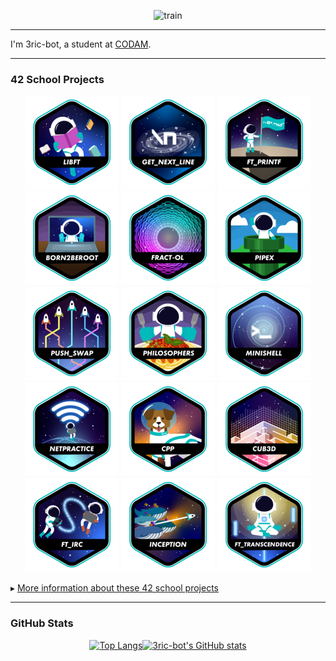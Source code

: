 <div align="center">

![train](https://github.com/user-attachments/assets/933c328b-40c3-4e49-9698-ff8506b16a3b)

</div>

---

I'm 3ric-bot, a student at [CODAM](https://www.codam.nl/).

---

### 42 School Projects
<div align="center">

<a href="https://github.com/3ric-bot/Libft">![42 Badge](https://github.com/3ric-bot/3ric-bot/blob/main/badges/libfte.png)</a>
<a href="https://github.com/3ric-bot/get_next_line">![42 Badge](https://github.com/3ric-bot/3ric-bot/blob/main/badges/get_next_linee.png)</a>
<a href="https://github.com/3ric-bot/ft_printf">![42 Badge](https://github.com/mcombeau/mcombeau/blob/main/42_badges/ft_printfe.png)</a>
<a href="https://github.com/3ric-bot/Born2beroot">![42 Badge](https://github.com/mcombeau/mcombeau/blob/main/42_badges/born2beroote.png)</a>
<a href="https://github.com/3ric-bot/fract-ol">![42 Badge](https://github.com/mcombeau/mcombeau/blob/main/42_badges/fract-ole.png)</a>
<a href="https://github.com/3ric-bot/pipex">![42 Badge](https://github.com/mcombeau/mcombeau/blob/main/42_badges/pipexe.png)</a>
<a href="https://github.com/3ric-bot/push_swap">![42 Badge](https://github.com/mcombeau/mcombeau/blob/main/42_badges/push_swape.png)</a>
<a href="https://github.com/3ric-bot/philosophers">![42 Badge](https://github.com/mcombeau/mcombeau/blob/main/42_badges/philosopherse.png)</a>
<a href="https://github.com/3ric-bot/minishell">![42 Badge](https://github.com/mcombeau/mcombeau/blob/main/42_badges/minishelle.png)</a>
<a href="https://github.com/3ric-bot/net_practice">![42 Badge](https://github.com/mcombeau/mcombeau/blob/main/42_badges/netpracticee.png)</a>
<a href="https://github.com/3ric-bot/Cpp_Modules">![42 Badge](https://github.com/mcombeau/mcombeau/blob/main/42_badges/cppe.png)</a>
<a href="https://github.com/3ric-bot/cub3D">![42 Badge](https://github.com/mcombeau/mcombeau/blob/main/42_badges/cub3de.png)</a>
<a href="https://github.com/3ric-bot/ft_irc">![42 Badge](https://github.com/mcombeau/mcombeau/blob/main/42_badges/ft_irce.png)</a>
<a href="https://github.com/3ric-bot/inception">![42 Badge](https://github.com/mcombeau/mcombeau/blob/main/42_badges/inceptione.png)</a>
<a href="https://github.com/3ric-bot/ft_transcendance">![42 Badge](https://github.com/mcombeau/mcombeau/blob/main/42_badges/ft_transcendencee.png)</a>

<!-- 
<a href="">![42 Badge](https://github.com/mcombeau/mcombeau/blob/main/42_badges/so_longn.png)</a>
<a href="">![42 Badge](https://github.com/mcombeau/mcombeau/blob/main/42_badges/fdfn.png)</a> 
<a href="">![42 Badge](https://github.com/mcombeau/mcombeau/blob/main/42_badges/minitalkn.png)</a>
<a href="">![42 Badge](https://github.com/mcombeau/mcombeau/blob/main/42_badges/minirtn.png)</a>
<a href="">![42 Badge](https://github.com/mcombeau/mcombeau/blob/main/42_badges/ft_containersn.png)</a>
<a href="">![42 Badge](https://github.com/mcombeau/mcombeau/blob/main/42_badges/ft_servicesn.png)</a>
<a href="">![42 Badge](https://github.com/mcombeau/mcombeau/blob/main/42_badges/webservn.png)</a>

<a href="">![42 Badge](https://github.com/mcombeau/mcombeau/blob/main/42_badges/ft_transcendencen.png)</a>
<a href="">![42 Badge](https://github.com/mcombeau/mcombeau/blob/main/42_badges/common_coren.png)</a>
-->
</div>

&#9656; [More information about these 42 school projects](https://github.com/3ric-bot)

---

### GitHub Stats

<div align="center">

[![Top Langs](https://github-readme-stats.vercel.app/api/top-langs/?username=3ric-bot&hide=java,html,css&layout=compact&theme=tokyonight&hide_title=false)](https://github.com/anuraghazra/github-readme-stats)[![3ric-bot's GitHub stats](https://github-readme-stats.vercel.app/api?username=3ric-bot&theme=tokyonight&show_icons=true&hide_rank=true&hide=issues&hide_title=true)](https://github.com/anuraghazra/github-readme-stats)

</div>
